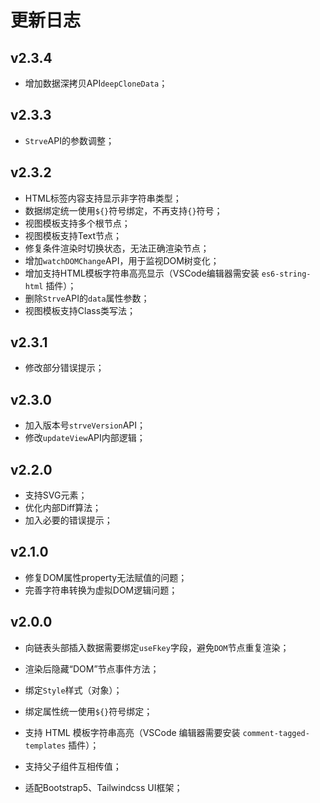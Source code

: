 # 更新日志

## v2.3.4

- 增加数据深拷贝API`deepCloneData`；
## v2.3.3

- `Strve`API的参数调整；

## v2.3.2

- HTML标签内容支持显示非字符串类型；
- 数据绑定统一使用`${}`符号绑定，不再支持`{}`符号；
- 视图模板支持多个根节点；
- 视图模板支持Text节点；
- 修复条件渲染时切换状态，无法正确渲染节点；
- 增加`watchDOMChange`API，用于监视DOM树变化；
- 增加支持HTML模板字符串高亮显示（VSCode编辑器需安装 `es6-string-html` 插件）；
- 删除`Strve`API的`data`属性参数；
- 视图模板支持Class类写法；
## v2.3.1

- 修改部分错误提示；

## v2.3.0

- 加入版本号`strveVersion`API；
- 修改`updateView`API内部逻辑；
## v2.2.0

- 支持SVG元素；
- 优化内部Diff算法；
- 加入必要的错误提示；

## v2.1.0

- 修复DOM属性property无法赋值的问题；
- 完善字符串转换为虚拟DOM逻辑问题；

## v2.0.0

- 向链表头部插入数据需要绑定`useFkey`字段，避免`DOM`节点重复渲染；

- 渲染后隐藏“DOM”节点事件方法；
   
- 绑定`Style`样式（对象）；
   
- 绑定属性统一使用`${}`符号绑定；
   
- 支持 HTML 模板字符串高亮（VSCode 编辑器需要安装 `comment-tagged-templates` 插件）；
   
- 支持父子组件互相传值；

- 适配Bootstrap5、Tailwindcss UI框架；